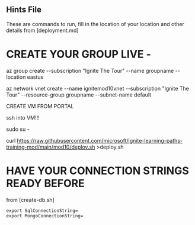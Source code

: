 ## Hints File 

These are commands to run, fill in the location of your location and other details from [deployment.md]

# CREATE YOUR GROUP LIVE - 

az group create --subscription "Ignite The Tour" --name groupname --location eastus

az network vnet create --name ignitemod10vnet --subscription  "Ignite The Tour" --resource-group groupname    --subnet-name default

CREATE VM FROM PORTAL

ssh into VM!!! 

sudo su -  

curl https://raw.githubusercontent.com/microsoft/ignite-learning-paths-training-mod/main/mod10/deploy.sh >deploy.sh

# HAVE YOUR CONNECTION STRINGS READY BEFORE

from [create-db.sh]

```
export SqlConnectionString=
export MongoConnectionString=
```
